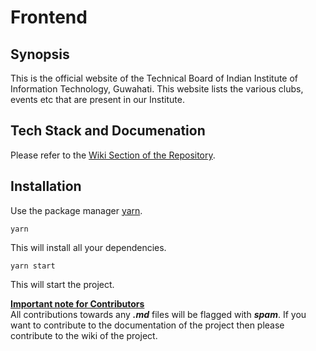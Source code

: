 # Frontend #

## Synopsis

This is the official website of the Technical Board of Indian Institute of Information Technology, Guwahati. This website lists the various clubs, events etc that are present in our Institute.

## Tech Stack and Documenation ##

Please refer to the [Wiki Section of the Repository](https://github.com/mynameisankit/technicalBoard/wiki).

## Installation

Use the package manager [yarn](https://classic.yarnpkg.com/en/docs/install/#windows-stable).

```
yarn
```

This will install all your dependencies.

```
yarn start
```

This will start the project.

<ins>**Important note for Contributors**</ins><br />
All contributions towards any ***.md*** files will be flagged with ***spam***. If you want to contribute to the documentation of the project then please contribute to the wiki of the project.